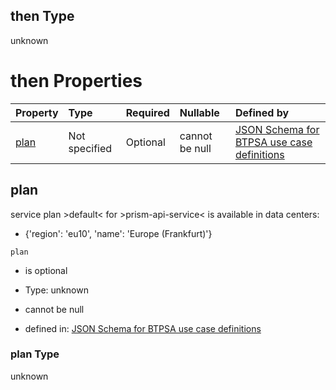 ## then Type

unknown

# then Properties

| Property      | Type          | Required | Nullable       | Defined by                                                                                                                                                                                                                                      |
| :------------ | :------------ | :------- | :------------- | :---------------------------------------------------------------------------------------------------------------------------------------------------------------------------------------------------------------------------------------------- |
| [plan](#plan) | Not specified | Optional | cannot be null | [JSON Schema for BTPSA use case definitions](btpsa-usecase-properties-services-items-allof-1-then-allof-90-then-allof-0-then-properties-plan.md "undefined#/properties/services/items/allOf/1/then/allOf/90/then/allOf/0/then/properties/plan") |

## plan

service plan >default< for >prism-api-service< is available in data centers:

*   {'region': 'eu10', 'name': 'Europe (Frankfurt)'}

`plan`

*   is optional

*   Type: unknown

*   cannot be null

*   defined in: [JSON Schema for BTPSA use case definitions](btpsa-usecase-properties-services-items-allof-1-then-allof-90-then-allof-0-then-properties-plan.md "undefined#/properties/services/items/allOf/1/then/allOf/90/then/allOf/0/then/properties/plan")

### plan Type

unknown

